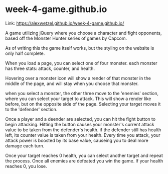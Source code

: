 # week-4-game.github.io

Link: https://alexwetzel.github.io/week-4-game.github.io/

A game utilizing jQuery where you choose a character and fight opponents, based off the Monster Hunter series of games by Capcom.

As of writing this the game itself works, but the styling on the website is only half complete.

When you load a page, you can select one of four monster. each monster has three stats: attack, counter, and health.

Hovering over a monster icon will show a render of that monster in the middle of the page, and will stay when you choose that monster.

when you select a monster, the other three move to the 'enemies' section, where you can select your target to attack. This will show a render like before, but on the opposite side of the page. Selecting your target moves it to the 'defender' section.

Once a player and a deender are selected, you can hit the fight button to begin attacking. Hitting the button causes your monster's current attack value to be taken from the defender's health. if the defender still has health left, its counter value is taken from your health. Every time you attack, your attack power is boosted by its base value, causeing you to deal more damage each turn.

Once your target reaches 0 health, you can select another target and repeat the process. Once all enemies are defeated you win the game. If your health reaches 0, you lose.